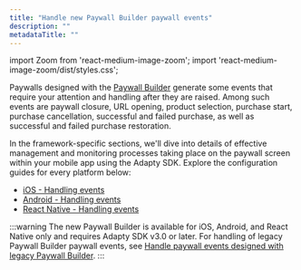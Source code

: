```yaml
---
title: "Handle new Paywall Builder paywall events"
description: ""
metadataTitle: ""
---
```


import Zoom from 'react-medium-image-zoom';
import 'react-medium-image-zoom/dist/styles.css';

Paywalls designed with the [Paywall Builder](adapty-paywall-builder) generate some events that require your attention and handling after they are raised. Among such events are paywall closure, URL opening, product selection, purchase start, purchase cancellation, successful and failed purchase, as well as successful and failed purchase restoration.

In the framework-specific sections, we'll dive into details of effective management and monitoring processes taking place on the paywall screen within your mobile app using the Adapty SDK. Explore the configuration guides for every platform below:

- [iOS - Handling events](ios-handling-events)
- [Android - Handling events](android-handling-events)
- [React Native - Handling events](react-native-handling-events-1)

:::warning
The new Paywall Builder is available for iOS, Android, and React Native only and requires Adapty SDK v3.0 or later. For handling of legacy Paywall Builder paywall events, see [Handle paywall events designed with legacy Paywall Builder](handling-legacy-pb-paywall-events).
:::